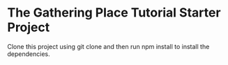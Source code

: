 # The Gathering Place Tutorial Starter Project

Clone this project using git clone and then run npm install to install the dependencies.
